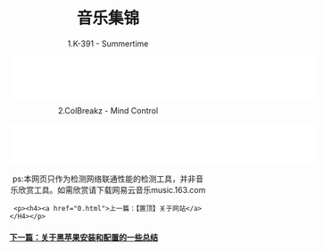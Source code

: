 <html>
<head>
</head>
<body>
      <div style="width:70%;margin:0 auto">
          <p><h1><center>音乐集锦</center></h1></p>    
          <p><a> <center>1.K-391 - Summertime </center></a></p>
 <center><embed autoplay="false" src="K-391 - Summertime.mp3" width="550" height="75" /> </center>
<p><a> <center>2.ColBreakz - Mind Control </center></a></p>
 <center><embed autoplay="false" src="ColBreakz - Mind Control.mp3" width="550" height="75" /> </center>
<P><a> <center>ps:本网页只作为检测网络联通性能的检测工具，并非音乐欣赏工具。如需欣赏请下载网易云音乐music.163.com </center></a></p>
      
     <p><h4><a href="0.html">上一篇：【置顶】关于网站</a></H4></p>
 <p><h4><a href="2.html">下一篇：关于黑苹果安装和配置的一些总结</a></H4></p>
      </div>
</body>
</html>
